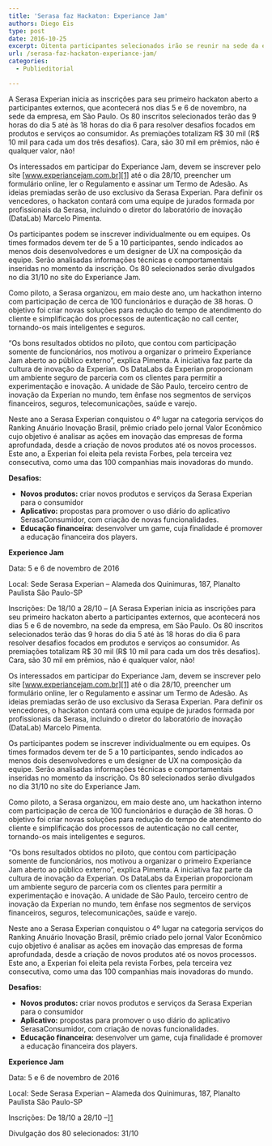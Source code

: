 ```yaml
---
title: 'Serasa faz Hackaton: Experiance Jam'
authors: Diego Eis
type: post
date: 2016-10-25
excerpt: Oitenta participantes selecionados irão se reunir na sede da empresa, em São Paulo, nos dias 5 e 6 de novembro, para resolver desafios com foco em produtos e serviços ao consumidor
url: /serasa-faz-hackaton-experiance-jam/
categories:
  - Publieditorial

---
```

A Serasa Experian inicia as inscrições para seu primeiro hackaton aberto a participantes externos, que acontecerá nos dias 5 e 6 de novembro, na sede da empresa, em São Paulo. Os 80 inscritos selecionados terão das 9 horas do dia 5 até às 18 horas do dia 6 para resolver desafios focados em produtos e serviços ao consumidor. As premiações totalizam R$ 30 mil (R$ 10 mil para cada um dos três desafios). Cara, são 30 mil em prêmios, não é qualquer valor, não!

Os interessados em participar do Experiance Jam, devem se inscrever pelo site [www.experiancejam.com.br][1] até o dia 28/10, preencher um formulário online, ler o Regulamento e assinar um Termo de Adesão. As ideias premiadas serão de uso exclusivo da Serasa Experian. Para definir os vencedores, o hackaton contará com uma equipe de jurados formada por profissionais da Serasa, incluindo o diretor do laboratório de inovação (DataLab) Marcelo Pimenta.

Os participantes podem se inscrever individualmente ou em equipes. Os times formados devem ter de 5 a 10 participantes, sendo indicados ao menos dois desenvolvedores e um designer de UX na composição da equipe. Serão analisadas informações técnicas e comportamentais inseridas no momento da inscrição. Os 80 selecionados serão divulgados no dia 31/10 no site do Experiance Jam.

Como piloto, a Serasa organizou, em maio deste ano, um hackathon interno com participação de cerca de 100 funcionários e duração de 38 horas. O objetivo foi criar novas soluções para redução do tempo de atendimento do cliente e simplificação dos processos de autenticação no call center, tornando-os mais inteligentes e seguros.

“Os bons resultados obtidos no piloto, que contou com participação somente de funcionários, nos motivou a organizar o primeiro Experiance Jam aberto ao público externo”, explica Pimenta. A iniciativa faz parte da cultura de inovação da Experian. Os DataLabs da Experian proporcionam um ambiente seguro de parceria com os clientes para permitir a experimentação e inovação. A unidade de São Paulo, terceiro centro de inovação da Experian no mundo, tem ênfase nos segmentos de serviços financeiros, seguros, telecomunicações, saúde e varejo.

Neste ano a Serasa Experian conquistou o 4º lugar na categoria serviços do Ranking Anuário Inovação Brasil, prêmio criado pelo jornal Valor Econômico cujo objetivo é analisar as ações em inovação das empresas de forma aprofundada, desde a criação de novos produtos até os novos processos. Este ano, a Experian foi eleita pela revista Forbes, pela terceira vez consecutiva, como uma das 100 companhias mais inovadoras do mundo.

**Desafios:**

  * **Novos produtos:** criar novos produtos e serviços da Serasa Experian para o consumidor
  * **Aplicativo:** propostas para promover o uso diário do aplicativo SerasaConsumidor, com criação de novas funcionalidades.
  * **Educação financeira:** desenvolver um game, cuja finalidade é promover a educação financeira dos players.

**Experience Jam**
  
Data: 5 e 6 de novembro de 2016
  
Local: Sede Serasa Experian – Alameda dos Quinimuras, 187, Planalto Paulista São Paulo-SP
  
Inscrições: De 18/10 a 28/10 – [A Serasa Experian inicia as inscrições para seu primeiro hackaton aberto a participantes externos, que acontecerá nos dias 5 e 6 de novembro, na sede da empresa, em São Paulo. Os 80 inscritos selecionados terão das 9 horas do dia 5 até às 18 horas do dia 6 para resolver desafios focados em produtos e serviços ao consumidor. As premiações totalizam R$ 30 mil (R$ 10 mil para cada um dos três desafios). Cara, são 30 mil em prêmios, não é qualquer valor, não!

Os interessados em participar do Experiance Jam, devem se inscrever pelo site [www.experiancejam.com.br][1] até o dia 28/10, preencher um formulário online, ler o Regulamento e assinar um Termo de Adesão. As ideias premiadas serão de uso exclusivo da Serasa Experian. Para definir os vencedores, o hackaton contará com uma equipe de jurados formada por profissionais da Serasa, incluindo o diretor do laboratório de inovação (DataLab) Marcelo Pimenta.

Os participantes podem se inscrever individualmente ou em equipes. Os times formados devem ter de 5 a 10 participantes, sendo indicados ao menos dois desenvolvedores e um designer de UX na composição da equipe. Serão analisadas informações técnicas e comportamentais inseridas no momento da inscrição. Os 80 selecionados serão divulgados no dia 31/10 no site do Experiance Jam.

Como piloto, a Serasa organizou, em maio deste ano, um hackathon interno com participação de cerca de 100 funcionários e duração de 38 horas. O objetivo foi criar novas soluções para redução do tempo de atendimento do cliente e simplificação dos processos de autenticação no call center, tornando-os mais inteligentes e seguros.

“Os bons resultados obtidos no piloto, que contou com participação somente de funcionários, nos motivou a organizar o primeiro Experiance Jam aberto ao público externo”, explica Pimenta. A iniciativa faz parte da cultura de inovação da Experian. Os DataLabs da Experian proporcionam um ambiente seguro de parceria com os clientes para permitir a experimentação e inovação. A unidade de São Paulo, terceiro centro de inovação da Experian no mundo, tem ênfase nos segmentos de serviços financeiros, seguros, telecomunicações, saúde e varejo.

Neste ano a Serasa Experian conquistou o 4º lugar na categoria serviços do Ranking Anuário Inovação Brasil, prêmio criado pelo jornal Valor Econômico cujo objetivo é analisar as ações em inovação das empresas de forma aprofundada, desde a criação de novos produtos até os novos processos. Este ano, a Experian foi eleita pela revista Forbes, pela terceira vez consecutiva, como uma das 100 companhias mais inovadoras do mundo.

**Desafios:**

  * **Novos produtos:** criar novos produtos e serviços da Serasa Experian para o consumidor
  * **Aplicativo:** propostas para promover o uso diário do aplicativo SerasaConsumidor, com criação de novas funcionalidades.
  * **Educação financeira:** desenvolver um game, cuja finalidade é promover a educação financeira dos players.

**Experience Jam**
  
Data: 5 e 6 de novembro de 2016
  
Local: Sede Serasa Experian – Alameda dos Quinimuras, 187, Planalto Paulista São Paulo-SP
  
Inscrições: De 18/10 a 28/10 –][1] 
  
Divulgação dos 80 selecionados: 31/10

 [1]: https://www.experiancejam.com.br